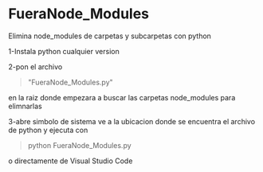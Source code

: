 # FueraNode_Modules
Elimina node_modules de carpetas y subcarpetas con python

1-Instala python cualquier version

2-pon el archivo 
>"FueraNode_Modules.py" 

en la raiz donde empezara a buscar las carpetas node_modules para elimnarlas

3-abre simbolo de sistema ve a la ubicacion donde se encuentra el archivo de python y ejecuta con  
>python FueraNode_Modules.py

o directamente de Visual Studio Code

